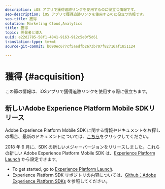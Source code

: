 ```yaml
---
description: iOS アプリで獲得追跡リンクを使用するのに役立つ情報です。
seo-description: iOS アプリで獲得追跡リンクを使用するのに役立つ情報です。
seo-title: 獲得
solution: Marketing Cloud,Analytics
title: 獲得
topic: 開発者と導入
uuid: e22d2785-58f1-4841-9163-912c5e0f5d61
translation-type: tm+mt
source-git-commit: b690ec677cf5aedfb2673b707f82716af1851124

---
```



# 獲得 {#acquisition}

この節の情報は、iOSアプリで獲得追跡リンクを使用する際に役立ちます。

## 新しいAdobe Experience Platform Mobile SDKリリース

Adobe Experience Platform Mobile SDK に関する情報やドキュメントをお探しの場合、最新のドキュメントについては、[こちら](https://aep-sdks.gitbook.io/docs/)をクリックしてください。

2018 年 9 月に、SDK の新しいメジャーバージョンをリリースしました。これらの新しい Adobe Experience Platform Mobile SDK は、[Experience Platform Launch](https://www.adobe.com/experience-platform/launch.html) から設定できます。

* To get started, go to [Experience Platform Launch](https://launch.adobe.com/).
* Experience Platform SDK リポジトリの内容については、[Github：Adobe Experience Platform SDKs](https://github.com/Adobe-Marketing-Cloud/acp-sdks) を参照してください。
